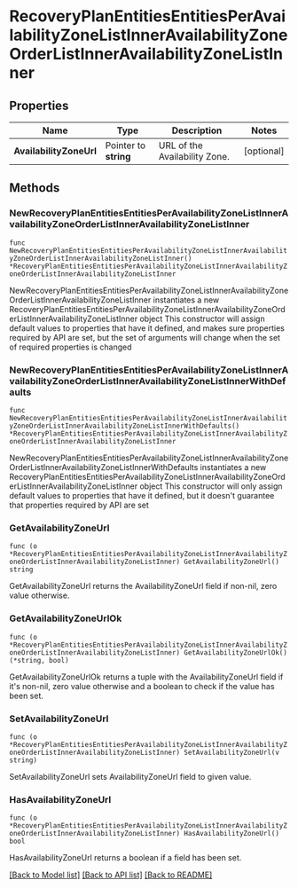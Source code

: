# RecoveryPlanEntitiesEntitiesPerAvailabilityZoneListInnerAvailabilityZoneOrderListInnerAvailabilityZoneListInner

## Properties

Name | Type | Description | Notes
------------ | ------------- | ------------- | -------------
**AvailabilityZoneUrl** | Pointer to **string** | URL of the Availability Zone.  | [optional] 

## Methods

### NewRecoveryPlanEntitiesEntitiesPerAvailabilityZoneListInnerAvailabilityZoneOrderListInnerAvailabilityZoneListInner

`func NewRecoveryPlanEntitiesEntitiesPerAvailabilityZoneListInnerAvailabilityZoneOrderListInnerAvailabilityZoneListInner() *RecoveryPlanEntitiesEntitiesPerAvailabilityZoneListInnerAvailabilityZoneOrderListInnerAvailabilityZoneListInner`

NewRecoveryPlanEntitiesEntitiesPerAvailabilityZoneListInnerAvailabilityZoneOrderListInnerAvailabilityZoneListInner instantiates a new RecoveryPlanEntitiesEntitiesPerAvailabilityZoneListInnerAvailabilityZoneOrderListInnerAvailabilityZoneListInner object
This constructor will assign default values to properties that have it defined,
and makes sure properties required by API are set, but the set of arguments
will change when the set of required properties is changed

### NewRecoveryPlanEntitiesEntitiesPerAvailabilityZoneListInnerAvailabilityZoneOrderListInnerAvailabilityZoneListInnerWithDefaults

`func NewRecoveryPlanEntitiesEntitiesPerAvailabilityZoneListInnerAvailabilityZoneOrderListInnerAvailabilityZoneListInnerWithDefaults() *RecoveryPlanEntitiesEntitiesPerAvailabilityZoneListInnerAvailabilityZoneOrderListInnerAvailabilityZoneListInner`

NewRecoveryPlanEntitiesEntitiesPerAvailabilityZoneListInnerAvailabilityZoneOrderListInnerAvailabilityZoneListInnerWithDefaults instantiates a new RecoveryPlanEntitiesEntitiesPerAvailabilityZoneListInnerAvailabilityZoneOrderListInnerAvailabilityZoneListInner object
This constructor will only assign default values to properties that have it defined,
but it doesn't guarantee that properties required by API are set

### GetAvailabilityZoneUrl

`func (o *RecoveryPlanEntitiesEntitiesPerAvailabilityZoneListInnerAvailabilityZoneOrderListInnerAvailabilityZoneListInner) GetAvailabilityZoneUrl() string`

GetAvailabilityZoneUrl returns the AvailabilityZoneUrl field if non-nil, zero value otherwise.

### GetAvailabilityZoneUrlOk

`func (o *RecoveryPlanEntitiesEntitiesPerAvailabilityZoneListInnerAvailabilityZoneOrderListInnerAvailabilityZoneListInner) GetAvailabilityZoneUrlOk() (*string, bool)`

GetAvailabilityZoneUrlOk returns a tuple with the AvailabilityZoneUrl field if it's non-nil, zero value otherwise
and a boolean to check if the value has been set.

### SetAvailabilityZoneUrl

`func (o *RecoveryPlanEntitiesEntitiesPerAvailabilityZoneListInnerAvailabilityZoneOrderListInnerAvailabilityZoneListInner) SetAvailabilityZoneUrl(v string)`

SetAvailabilityZoneUrl sets AvailabilityZoneUrl field to given value.

### HasAvailabilityZoneUrl

`func (o *RecoveryPlanEntitiesEntitiesPerAvailabilityZoneListInnerAvailabilityZoneOrderListInnerAvailabilityZoneListInner) HasAvailabilityZoneUrl() bool`

HasAvailabilityZoneUrl returns a boolean if a field has been set.


[[Back to Model list]](../README.md#documentation-for-models) [[Back to API list]](../README.md#documentation-for-api-endpoints) [[Back to README]](../README.md)


